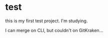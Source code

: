 # test

this is my first test project.
I'm studying.

I can merge on CLI, but couldn't on GitKraken...
